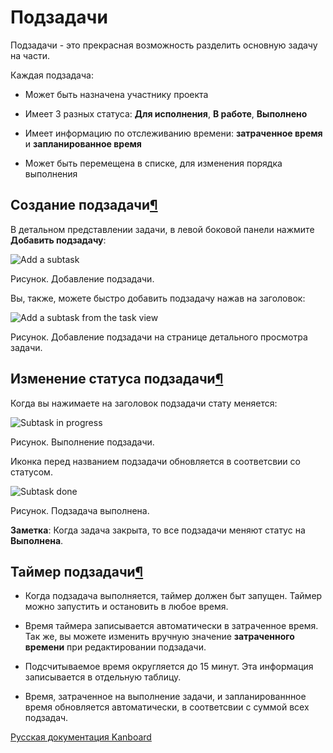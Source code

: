 Подзадачи
=========


Подзадачи - это прекрасная возможность разделить основную задачу на части.



Каждая подзадача:



-   Может быть назначена участнику проекта



-   Имеет 3 разных статуса: **Для исполнения**, **В работе**, **Выполнено**



-   Имеет информацию по отслеживанию времени: **затраченное время** и **запланированное время**



-   Может быть перемещена в списке, для изменения порядка выполнения



Создание подзадачи[¶](#creating-subtasks "Ссылка на этот заголовок")
--------------------------------------------------------------------



В детальном представлении задачи, в левой боковой панели нажмите **Добавить подзадачу**:



![Add a subtask](https://kanboard.net/screenshots/documentation/add-subtask.png)

Рисунок. Добавление подзадачи.



Вы, также, можете быстро добавить подзадачу нажав на заголовок:



![Add a subtask from the task view](https://kanboard.net/screenshots/documentation/add-subtask-shortcut.png)

Рисунок. Добавление подзадачи на странице детального просмотра задачи.



Изменение статуса подзадачи[¶](#change-subtask-status "Ссылка на этот заголовок")
---------------------------------------------------------------------------------



Когда вы нажимаете на заголовок подзадачи стату меняется:



![Subtask in progress](https://kanboard.net/screenshots/documentation/subtask-status-inprogress.png)

Рисунок. Выполнение подзадачи.



Иконка перед названием подзадачи обновляется в соответсвии со статусом.



![Subtask done](https://kanboard.net/screenshots/documentation/subtask-status-done.png)

Рисунок. Подзадача выполнена.



**Заметка**: Когда задача закрыта, то все подзадачи меняют статус на **Выполнена**.



Таймер подзадачи[¶](#subtask-timer "Ссылка на этот заголовок")
--------------------------------------------------------------



-   Когда подзадача выполняется, таймер должен быт запущен. Таймер можно запустить и остановить в любое время.



-   Время таймера записывается автоматически в затраченное время. Так же, вы можете изменить вручную значение **затраченного времени** при редактировании подзадачи.



-   Подсчитываемое время округляется до 15 минут. Эта информация записывается в отдельную таблицу.



-   Время, затраченное на выполнение задачи, и запланированнное время обновляется автоматически, в соответсвии с суммой всех подзадач.





 



[Русская документация Kanboard](http://kanboard.ru/doc/)

